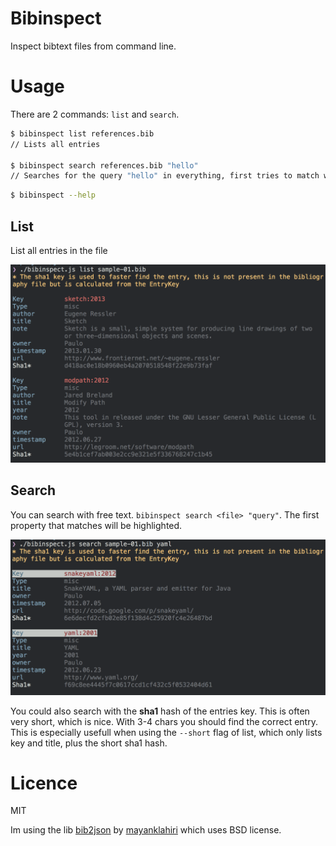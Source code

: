 Bibinspect
=============

Inspect bibtext files from command line. 

# Usage
There are 2 commands: `list` and `search`.

```bash
$ bibinspect list references.bib
// Lists all entries

$ bibinspect search references.bib "hello"
// Searches for the query "hello" in everything, first tries to match with key and short (4 chars) sha1 of key
```

```bash
$ bibinspect --help
```

## List
List all entries in the file

![List all entries in the file](img/list.png)

## Search
You can search with free text. `bibinspect search <file> "query"`. The first property that matches will be highlighted. 

![Search free text](img/search-1.png)

You could also search with the **sha1** hash of the entries key. This is often very short, which is nice. With 3-4 chars you should find the correct entry. This is especially usefull when using the `--short` flag of list, which only lists key and title, plus the short sha1 hash. 

# Licence
MIT

Im using the lib [bib2json](https://github.com/mayanklahiri/bib2json) by [mayanklahiri](https://github.com/mayanklahiri) which uses BSD license. 